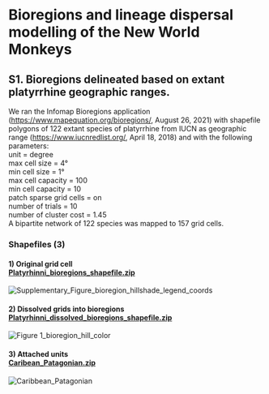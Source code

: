 # Bioregions and lineage dispersal modelling of the New World Monkeys<br>

## S1. Bioregions delineated based on extant platyrrhine geographic ranges. <br>

We ran the Infomap Bioregions application (https://www.mapequation.org/bioregions/, August 26, 2021) with shapefile polygons of 122 extant species of platyrrhine from IUCN as geographic range (https://www.iucnredlist.org/, April 18, 2018) and with the following parameters:<br> unit = degree<br> max cell size = 4°<br> min cell size = 1°<br> max cell capacity = 100<br> min cell capacity = 10<br> patch sparse grid cells = on<br> number of trials = 10<br> number of cluster cost = 1.45<br> A bipartite network of 122 species was mapped to 157 grid cells.<br>

### Shapefiles (3)<br>
#### 1) Original grid cell<br> [Platyrhinni_bioregions_shapefile.zip](https://github.com/pelow22/Platy_paper/files/9254085/Platyrhinni_bioregions_shapefile.zip)
![Supplementary_Figure_bioregion_hillshade_legend_coords](https://user-images.githubusercontent.com/65909510/182679215-11adabd5-ca7d-4a6d-9ffe-af039b258b59.png)

#### 2) Dissolved grids into bioregions<br> [Platyrhinni_dissolved_bioregions_shapefile.zip](https://github.com/pelow22/Platy_paper/files/9254100/Platyrhinni_dissolved_bioregions_shapefile.zip)
![Figure 1_bioregion_hill_color](https://user-images.githubusercontent.com/65909510/182682526-a65daa23-ec2a-47f4-b9ec-0cc88ef40cb8.png)

#### 3) Attached units<br> [Caribean_Patagonian.zip](https://github.com/pelow22/Platy_paper/files/9254196/Caribean_Patagonian.zip)
![Caribbean_Patagonian](https://user-images.githubusercontent.com/65909510/182685666-e284885c-27d2-4a69-92fb-25b8ef3e615f.png)
